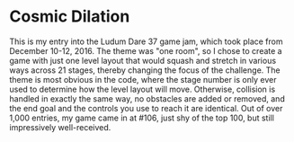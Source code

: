 # Cosmic Dilation
This is my entry into the Ludum Dare 37 game jam, which took place from December 10-12, 2016. The theme was "one room", so I chose to create a game with just one level layout that would squash and stretch in various ways across 21 stages, thereby changing the focus of the challenge. The theme is most obvious in the code, where the stage number is only ever used to determine how the level layout will move. Otherwise, collision is handled in exactly the same way, no obstacles are added or removed, and the end goal and the controls you use to reach it are identical. Out of over 1,000 entries, my game came in at #106, just shy of the top 100, but still impressively well-received.
